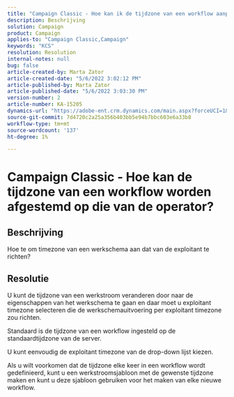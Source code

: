 ```yaml
---
title: "Campaign Classic - Hoe kan ik de tijdzone van een workflow aanpassen aan die van de operator?"
description: Beschrijving
solution: Campaign
product: Campaign
applies-to: "Campaign Classic,Campaign"
keywords: "KCS"
resolution: Resolution
internal-notes: null
bug: false
article-created-by: Marta Zator
article-created-date: "5/6/2022 3:02:12 PM"
article-published-by: Marta Zator
article-published-date: "5/6/2022 3:03:30 PM"
version-number: 2
article-number: KA-15205
dynamics-url: "https://adobe-ent.crm.dynamics.com/main.aspx?forceUCI=1&pagetype=entityrecord&etn=knowledgearticle&id=ed631181-4dcd-ec11-a7b5-6045bd00dbbc"
source-git-commit: 7d4720c2a25a356b403bb5e94b7bbc603e6a33b8
workflow-type: tm+mt
source-wordcount: '137'
ht-degree: 1%

---
```


# Campaign Classic - Hoe kan de tijdzone van een workflow worden afgestemd op die van de operator?

## Beschrijving


Hoe te om timezone van een werkschema aan dat van de exploitant te richten?


## Resolutie


U kunt de tijdzone van een werkstroom veranderen door naar de eigenschappen van het werkschema te gaan en daar moet u exploitant timezone selecteren die de werkschemauitvoering per exploitant timezone zou richten.

Standaard is de tijdzone van een workflow ingesteld op de standaardtijdzone van de server.

U kunt eenvoudig de exploitant timezone van de drop-down lijst kiezen.

Als u wilt voorkomen dat de tijdzone elke keer in een workflow wordt gedefinieerd, kunt u een werkstroomsjabloon met de gewenste tijdzone maken en kunt u deze sjabloon gebruiken voor het maken van elke nieuwe workflow.
